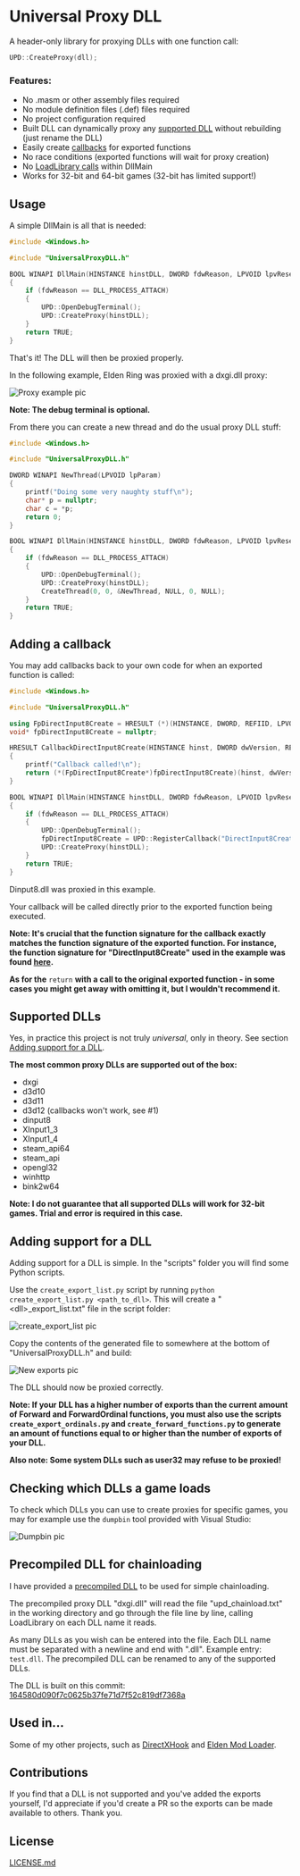 # Universal Proxy DLL
A header-only library for proxying DLLs with one function call:

```cpp
UPD::CreateProxy(dll);
```

### Features:
* No .masm or other assembly files required
* No module definition files (.def) files required
* No project configuration required
* Built DLL can dynamically proxy any [supported DLL](#supported-dlls) without rebuilding (just rename the DLL)
* Easily create [callbacks](#adding-a-callback) for exported functions
* No race conditions (exported functions will wait for proxy creation)
* No [LoadLibrary calls](https://learn.microsoft.com/en-us/windows/win32/dlls/dynamic-link-library-best-practices) within DllMain
* Works for 32-bit and 64-bit games (32-bit has limited support!)

## Usage
A simple DllMain is all that is needed:

```cpp
#include <Windows.h>

#include "UniversalProxyDLL.h"

BOOL WINAPI DllMain(HINSTANCE hinstDLL, DWORD fdwReason, LPVOID lpvReserved)
{
    if (fdwReason == DLL_PROCESS_ATTACH)
    {
        UPD::OpenDebugTerminal();
        UPD::CreateProxy(hinstDLL);
    }
    return TRUE;
}
```

That's it! The DLL will then be proxied properly.

In the following example, Elden Ring was proxied with a dxgi.dll proxy:

![Proxy example pic](https://github.com/techiew/UniversalProxyDLL/blob/master/pictures/proxy_example.png)

**Note: The debug terminal is optional.**

From there you can create a new thread and do the usual proxy DLL stuff:

```cpp
#include <Windows.h>

#include "UniversalProxyDLL.h"

DWORD WINAPI NewThread(LPVOID lpParam)
{
    printf("Doing some very naughty stuff\n");
    char* p = nullptr;
    char c = *p;
    return 0;
}

BOOL WINAPI DllMain(HINSTANCE hinstDLL, DWORD fdwReason, LPVOID lpvReserved)
{
    if (fdwReason == DLL_PROCESS_ATTACH)
    {
        UPD::OpenDebugTerminal();
        UPD::CreateProxy(hinstDLL);
        CreateThread(0, 0, &NewThread, NULL, 0, NULL);
    }
    return TRUE;
}
```

## Adding a callback
You may add callbacks back to your own code for when an exported function is called:

```cpp
#include <Windows.h>

#include "UniversalProxyDLL.h"

using FpDirectInput8Create = HRESULT (*)(HINSTANCE, DWORD, REFIID, LPVOID*, LPUNKNOWN);
void* fpDirectInput8Create = nullptr;

HRESULT CallbackDirectInput8Create(HINSTANCE hinst, DWORD dwVersion, REFIID riidltf, LPVOID* ppvOut, LPUNKNOWN punkOuter)
{
    printf("Callback called!\n");
    return (*(FpDirectInput8Create*)fpDirectInput8Create)(hinst, dwVersion, riidltf, ppvOut, punkOuter);
}

BOOL WINAPI DllMain(HINSTANCE hinstDLL, DWORD fdwReason, LPVOID lpvReserved)
{
    if (fdwReason == DLL_PROCESS_ATTACH)
    {
        UPD::OpenDebugTerminal();
        fpDirectInput8Create = UPD::RegisterCallback("DirectInput8Create", &CallbackDirectInput8Create);
        UPD::CreateProxy(hinstDLL);
    }
    return TRUE;
}
```

Dinput8.dll was proxied in this example. 

Your callback will be called directly prior to the exported function being executed.

**Note: It's crucial that the function signature for the callback exactly matches the function signature of the exported function. For instance, the function signature for "DirectInput8Create" used in the example was found [here](https://learn.microsoft.com/en-us/previous-versions/windows/desktop/ee416756(v=vs.85)).**

**As for the** `return` **with a call to the original exported function - in some cases you might get away with omitting it, but I wouldn't recommend it.**

## Supported DLLs
Yes, in practice this project is not truly *universal*, only in theory. See section [Adding support for a DLL](#adding-support-for-a-dll). 

**The most common proxy DLLs are supported out of the box:**
* dxgi
* d3d10
* d3d11
* d3d12 (callbacks won't work, see #1)
* dinput8
* XInput1_3
* XInput1_4
* steam_api64
* steam_api
* opengl32
* winhttp
* bink2w64

**Note: I do not guarantee that all supported DLLs will work for 32-bit games. Trial and error is required in this case.**

## Adding support for a DLL
Adding support for a DLL is simple. In the "scripts" folder you will find some Python scripts. 

Use the `create_export_list.py` script by running `python create_export_list.py <path_to_dll>`. This will create a "&lt;dll&gt;_export_list.txt" file in the script folder:

![create_export_list pic](https://github.com/techiew/UniversalProxyDLL/blob/master/pictures/create_export_list.png)

Copy the contents of the generated file to somewhere at the bottom of "UniversalProxyDLL.h" and build:

![New exports pic](https://github.com/techiew/UniversalProxyDLL/blob/master/pictures/new_exports.png)

The DLL should now be proxied correctly. 

**Note: If your DLL has a higher number of exports than the current amount of Forward and ForwardOrdinal functions, you must also use the scripts `create_export_ordinals.py` and `create_forward_functions.py` to generate an amount of functions equal to or higher than the number of exports of your DLL.**

**Also note: Some system DLLs such as user32 may refuse to be proxied!**

## Checking which DLLs a game loads
To check which DLLs you can use to create proxies for specific games, you may for example use the `dumpbin` tool provided with Visual Studio:

![Dumpbin pic](https://github.com/techiew/UniversalProxyDLL/blob/master/pictures/dumpbin.png)

## Precompiled DLL for chainloading
I have provided a [precompiled DLL](https://github.com/techiew/UniversalProxyDLL/releases/tag/precompiled-dll) to be used for simple chainloading.

The precompiled proxy DLL "dxgi.dll" will read the file "upd_chainload.txt" in the working directory and go through the file line by line, calling LoadLibrary on each DLL name it reads.

As many DLLs as you wish can be entered into the file. Each DLL name must be separated with a newline and end with ".dll". Example entry: ```test.dll```. The precompiled DLL can be renamed to any of the supported DLLs.

The DLL is built on this commit: [164580d090f7c0625b37fe71d7f52c819df7368a](https://github.com/techiew/UniversalProxyDLL/commit/164580d090f7c0625b37fe71d7f52c819df7368a)

## Used in...
Some of my other projects, such as [DirectXHook](https://github.com/techiew/DirectXHook) and [Elden Mod Loader](https://github.com/techiew/EldenRingModLoader).

## Contributions
If you find that a DLL is not supported and you've added the exports yourself, I'd appreciate if you'd create a PR so the exports can be made available to others. Thank you.

## License
[LICENSE.md](https://github.com/techiew/UniversalProxyDLL/blob/master/LICENSE.md)
